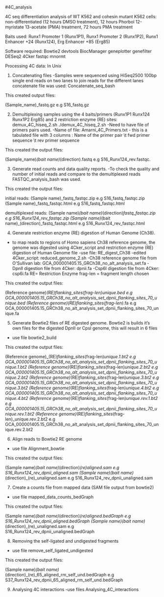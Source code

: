 #4C_analysis

4C seq differentiation analysis of WT K562 and cohesin mutant K562 cells: non-differentiated (12 hours DMSO treatment), 12 hours Phorbol 12-myristate 13-acetate (PMA) treatment, 72 hours PMA treatment

Baits used: Runx1 Promoter 1 (Runx1P1), Runx1 Promoter 2 (Runx1P2), Runx1 Enhancer +24 (Runx124), Erg Enhancer +85 (Erg85)

Software required:
 Bowtie2
 devtools
 BiocManager
 geneplotter
 genefilter
 DESeq2
 4Cker
 fastqc
 mnormt

Processing 4C data:
 In Unix
 
1. Concatenating files
 -Samples were sequenced using HiSeq2500 100bp single end reads on two lanes to join reads for the different lanes concatenate file was used: Concatenate_seq_bash
 
 This created output files:
 
 (Sample_name)_fastq.gz e.g S16_fastq.gz

2. Demultiplexing samples using the 4 baits/primers (Runx1P1 Runx124 Runx1P2 Erg85) and 2 restriction enzyme (RE) sites: demux_4C_hiseq_2.sh 
 ./demux_4C_hiseq_2.sh
 -Need to have file of primers pairs used. 
 -Name of file: Amarni_4C_Primers.txt - this is a tabulated file with 3 columns : Name of the primer pair \t fwd primer sequence \t rev primer sequence
 
 This created the output files: 
 
 (Sample_name)_(bait name)_(direction).fastq e.g S16_Runx124_rev.fastqc.

3. Generate read counts and data quality reports. 
 -To check the quality and number of initial reads and compare to the demultiplexed reads FASTQC_analysis_bash was used. 
 
 This created the output files:
 
 initial reads:
 (Sample name)_fastq_fastqc.zip e.g S16_fastq_fastqc.zip
 (Sample name)_fastq_fastqc.html e.g S16_fastq_fastqc.html
 
 demultiplexed reads:
 (Sample name)_(bait name)_(direction)_fastq_fastqc.zip e.g S16_Runx124_rev_fastqc.zip
 (Sample name)_(bait name)_(direction)_fastq_fastqc.html e.g S16_Runx124_rev_fastqc.html

4. Generate restriction enzyme (RE) digestion of Human Genome (Ch38).
 - to map reads to regions of  Homo sapiens Ch38 reference genome, the genome was digested using 4Cker_script and restriction enzyme (RE) digestion of Human  Genome file
 -use file: RE_digest_Ch38
 -edited 4Cker_script: reduced_genome_2.sh
 -Ch38 reference genome file from O'Sullivan lab: GCA_000001405.15_GRCh38_no_alt_analysis_set.fa
 -DpnII digestion file from 4Cker: dpnii.fa
 -Csp6I digestion file from 4Cker: csp6i.fa
 RE= Restriction Enzyme
 frag-len = fragment length chosen
 
 This created the output files:
 
 (Reference genome)_(RE)_flanking_sites_(frag-len)_unique.bed e.g GCA_000001405.15_GRCh38_no_alt_analysis_set_dpnii_flanking_sites_70_unique.bed
 (Reference genome)_(RE)_flanking_sites_(frag-len)_.fa e.g GCA_000001405.15_GRCh38_no_alt_analysis_set_dpnii_flanking_sites_70_unique.fa

5. Generate Bowtie2 files of RE digested genome. Bowtie2 is builds it’s own files for the digested DpnII or CpsI genome, this will result in 6 files
 - use file bowtie2_build
 
 This created the output files:
 
 (Reference genome)_(RE)_flanking_sites_(frag-len)_unique.1.bt2 e.g GCA_000001405.15_GRCh38_no_alt_analysis_set_dpnii_flanking_sites_70_unique.1.bt2
 (Reference genome)_(RE)_flanking_sites_(frag-len)_unique.2.bt2 e.g GCA_000001405.15_GRCh38_no_alt_analysis_set_dpnii_flanking_sites_70_unique.2.bt2
 (Reference genome)_(RE)_flanking_sites_(frag-len)_unique.3.bt2 e.g GCA_000001405.15_GRCh38_no_alt_analysis_set_dpnii_flanking_sites_70_unique.3.bt2
 (Reference genome)_(RE)_flanking_sites_(frag-len)_unique.4.bt2 e.g GCA_000001405.15_GRCh38_no_alt_analysis_set_dpnii_flanking_sites_70_unique.4.bt2
 (Reference genome)_(RE)_flanking_sites_(frag-len)_unique.rev.1.bt2 e.g GCA_000001405.15_GRCh38_no_alt_analysis_set_dpnii_flanking_sites_70_unique.rev.1.bt2
 (Reference genome)_(RE)_flanking_sites_(frag-len)_unique.rev.2.bt2 e.g GCA_000001405.15_GRCh38_no_alt_analysis_set_dpnii_flanking_sites_70_unique.rev.2.bt2

6. Align reads to Bowtie2 RE genome
  - use file Alignment_bowtie
  
 This created the output files:
 
 (Sample name)_(bait name)_(direction)_(re)_aligned.sam e.g S16_Runx124_rev_dpnii_aligned.sam
 (Sample name)_(bait name)_(direction)_(re)_unaligned.sam e.g S16_Runx124_rev_dpnii_unaligned.sam

7. Create a counts file from mapped data (SAM file output from bowtie2)
 - use file mapped_data_counts_bedGraph
 
 This created the output files:
 
 (Sample name)_(bait name)_(direction)_(re)_aligned.bedGraph e.g S16_Runx124_rev_dpnii_aligned.bedGraph
 (Sample name)_(bait name)_(direction)_(re)_unaligned.sam e.g S16_Runx124_rev_dpnii_unaligned.bedGraph

8. Removing the self-ligated and undigested fragments
 - use file remove_self_ligated_undigested
 
 This created the output files:
 
 (Sample name)_(bait name)_(direction)_(re)_65_aligned_rm_self_und.bedGraph e.g S37_Runx124_rev_dpnii_65_aligned_rm_self_und.bedGraph

9. Analysing 4C interactions
 -use files Analysing_4C_interactions
 
 


